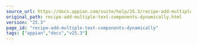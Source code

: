 ```yaml
---
source_url: https://docs.appian.com/suite/help/25.3/recipe-add-multiple-text-components-dynamically.html
original_path: recipe-add-multiple-text-components-dynamically.html
version: "25.3"
page_id: "recipe-add-multiple-text-components-dynamically"
tags: ["appian","docs","v25.3"]
---
```



